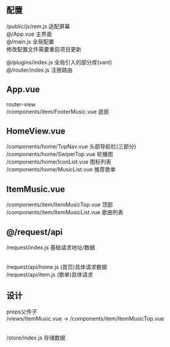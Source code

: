 ## 配置
/public/js/rem.js 适配屏幕  <br/>
@/App.vue 主界面<br/>
@/main.js 全局配置<br/>
修改配置文件需要重启项目更新<br/>

@/plugins/index.js 全局引入的部分库(vant)<br/>
@/router/index.js 注册路由<br/>

## App.vue
router-view <br/>
/components/item/FooterMusic.vue 底部 <br/>

## HomeView.vue
/components/home/TopNav.vue 头部导航栏(三部分) <br/>
/components/home/SwiperTop.vue 轮播图 <br/>
/components/home/IconList.vue 图标列表 <br/>
/components/home/MusicList.vue 推荐歌单 <br/>

## ItemMusic.vue
/components/item/ItemMusicTop.vue 顶部 <br/>
/components/item/ItemMusicList.vue 歌曲列表 <br/>


## @/request/api
/request/index.js 基础请求地址/数据 <br/><br/>

/request/api/home.js (首页)具体请求数据<br/>
/request/api/item.js (歌单)具体请求<br/>

## 设计
props父传子<br/>
/views/ItemMusic.vue -> /components/item/ItemMusicTop.vue<br/><br/>

/store/index.js 存储数据<br/>